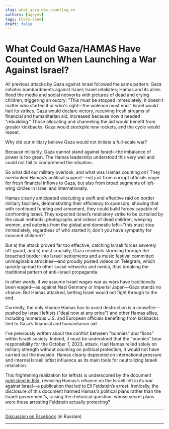 ```yaml
---
slug: what_gaza_was_counting_on
authors: [ageyev]
tags: [holy-land]
draft: false
---
```


# What Could Gaza/HAMAS Have Counted on When Launching a War Against Israel?

All previous attacks by Gaza against Israel followed the same pattern: Gaza initiates bombardments against Israel; Israel retaliates; Hamas and its allies flood the media and social networks with pictures of dead and crying children, triggering an outcry: "This must be stopped immediately; it doesn't matter who started it or who's right—the violence must end." Israel would halt its strikes. Gaza would declare victory, receiving fresh streams of financial and humanitarian aid, increased because now it needed "rebuilding." Those allocating and channeling the aid would benefit from greater kickbacks. Gaza would stockpile new rockets, and the cycle would repeat.

Why did our military believe Gaza would not initiate a full-scale war? 

<!--truncate--> 

Because militarily, Gaza cannot stand against Israel—the imbalance of power is too great. The Hamas leadership understood this very well and could not fail to comprehend the situation.

So what did our military overlook, and what was Hamas counting on? They overlooked Hamas’s political support—not just from corrupt officials eager for fresh financial inflows to Gaza, but also from broad segments of left-wing circles in Israel and internationally.

Hamas clearly anticipated executing a swift and effective raid on border military facilities, demonstrating their efficiency to sponsors, showing that with continued funding and armament, they could build forces capable of confronting Israel. They expected Israel’s retaliatory strike to be curtailed by the usual methods: photographs and videos of dead children, weeping women, and outcries from the global and domestic left—"this must stop immediately, regardless of who started it; don't you have sympathy for innocent children?"

But a) the attack proved far too effective, catching Israeli forces severely off-guard, and b) most crucially, Gaza residents storming through the breached border into Israeli settlements and a music festival committed unimaginable atrocities—and proudly posted videos on Telegram, which quickly spread to other social networks and media, thus breaking the traditional pattern of anti-Israeli propaganda.

In other words, if we assume Israel wages war as wars have traditionally been waged—as against Nazi Germany or Imperial Japan—Gaza stands no chance. But Hamas attacked, betting Israel would not fight through to the end.

Currently, the only chance Hamas has to avoid destruction is a ceasefire—pushed by Israeli leftists ("deal now at any price") and other Hamas allies, including numerous U.S. and European officials benefiting from kickbacks tied to Gaza’s financial and humanitarian aid.

I've previously written about the conflict between "bunnies" and "lions" within Israeli society. Indeed, it must be understood that the "bunnies" bear responsibility for the October 7, 2023, attack. Had Hamas relied solely on military strength without counting on political protection, it would not have carried out the invasion. Hamas clearly depended on international pressure and internal Israeli leftist influence as its main tools for neutralizing Israeli retaliation.

This frightening realization for leftists is underscored by the document [published in Bild](https://www.bild.de/politik/inland/bild-exklusiv-zum-schaudern-das-plant-der-hamas-chef-mit-den-geiseln-66d98503c0fd674dd9f5d092), revealing Hamas’s reliance on the Israeli left in its war against Israel—a publication that led to Eli Feldstein’s arrest. Ironically, the disclosure of this document harmed Hamas's political plans rather than the Israeli government’s, raising the rhetorical question: whose secret plans were those arresting Feldstein actually protecting?

--- 

[Discussion on Facebook](https://www.facebook.com/viktor.ageyev/posts/pfbid0kZo6yBFCYmVJHoh8Z3KzBZLg8a5KamiQAh65o1gFGPC32yTzzCHjTg9A2stxfoqGl) (in Russian)

--- 